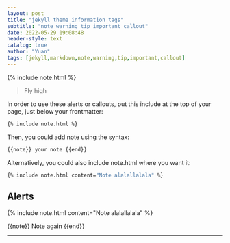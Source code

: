 ```yaml
---
layout: post
title: "jekyll theme information tags"
subtitle: "note warning tip important callout"
date: 2022-05-29 19:08:48
header-style: text
catalog: true
author: "Yuan"
tags: [jekyll,markdown,note,warning,tip,important,callout]
---
```

{% include note.html %}

>Fly high

In order to use these alerts or callouts, put this include at the top of your page, just below your frontmatter:

```bash
{% include note.html %}
```

Then, you could add note using the syntax:

```bash
{{note}} your note {{end}}
```



Alternatively, you could also include note.html where you want it:

```bash
{% include note.html content="Note alalallalala" %}
```

## Alerts

{% include note.html content="Note alalallalala" %}

{{note}} Note again {{end}}

---
